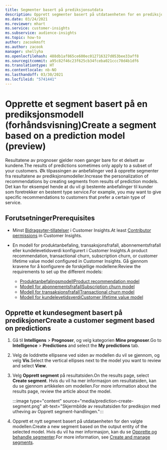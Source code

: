```yaml
---
title: Segmenter basert på prediksjonsutdata
description: Opprett segmenter basert på utdataenheten for en prediksjonsmodell.
ms.date: 03/24/2021
ms.reviewer: mhart
ms.service: customer-insights
ms.subservice: audience-insights
ms.topic: how-to
author: zacookmsft
ms.author: zacook
manager: shellyha
ms.openlocfilehash: 488db1af865ce600ec012716327d053bee33aff8
ms.sourcegitcommit: a95c82f46c23f625cb34fceba021ccc70d4b1df6
ms.translationtype: HT
ms.contentlocale: nb-NO
ms.lasthandoff: 03/30/2021
ms.locfileid: "5741441"
---
```

# <a name="create-a-segment-based-on-a-prediction-model-preview"></a><span data-ttu-id="8ef2f-103">Opprette et segment basert på en prediksjonsmodell (forhåndsvisning)</span><span class="sxs-lookup"><span data-stu-id="8ef2f-103">Create a segment based on a prediction model (preview)</span></span>

<span data-ttu-id="8ef2f-104">Resultatene av prognoser gjelder noen ganger bare for et delsett av kundene.</span><span class="sxs-lookup"><span data-stu-id="8ef2f-104">The results of predictions sometimes only apply to a subset of your customers.</span></span> <span data-ttu-id="8ef2f-105">Øk tilpassingen av anbefalinger ved å opprette segmenter fra resultatene av prediksjonsmodeller.</span><span class="sxs-lookup"><span data-stu-id="8ef2f-105">Increase the personalization of recommendations by creating segments from results of prediction models.</span></span> <span data-ttu-id="8ef2f-106">Det kan for eksempel hende at du vil gi bestemte anbefalinger til kunder som foretrekker en bestemt type service.</span><span class="sxs-lookup"><span data-stu-id="8ef2f-106">For example, you may want to give specific recommendations to customers that prefer a certain type of service.</span></span> 

## <a name="prerequisites"></a><span data-ttu-id="8ef2f-107">Forutsetninger</span><span class="sxs-lookup"><span data-stu-id="8ef2f-107">Prerequisites</span></span>

- <span data-ttu-id="8ef2f-108">Minst [Bidragsyter-tillatelser](permissions.md) i Customer Insights.</span><span class="sxs-lookup"><span data-stu-id="8ef2f-108">At least [Contributor permissions](permissions.md) in Customer Insights.</span></span>

- <span data-ttu-id="8ef2f-109">En modell for produktanbefaling, transaksjonsfrafall, abonnementsfrafall eller kundelevetidsverdi konfigurert i Customer Insights.</span><span class="sxs-lookup"><span data-stu-id="8ef2f-109">A product recommendation, transactional churn, subscription churn, or customer lifetime value model configured in Customer Insights.</span></span> <span data-ttu-id="8ef2f-110">Gå gjennom kravene for å konfigurere de forskjellige modellene:</span><span class="sxs-lookup"><span data-stu-id="8ef2f-110">Review the requirements to set up the different models:</span></span>

  - [<span data-ttu-id="8ef2f-111">Produktanbefalingsmodell</span><span class="sxs-lookup"><span data-stu-id="8ef2f-111">Product recommendation model</span></span>](predict-product-recommendation.md)
  - [<span data-ttu-id="8ef2f-112">Modell for abonnementsfrafall</span><span class="sxs-lookup"><span data-stu-id="8ef2f-112">Subscription churn model</span></span>](predict-subscription-churn.md)
  - [<span data-ttu-id="8ef2f-113">Modell for transaksjonsfrafall</span><span class="sxs-lookup"><span data-stu-id="8ef2f-113">Transactional churn model</span></span>](predict-transactional-churn.md)
  - [<span data-ttu-id="8ef2f-114">Modell for kundelevetidsverdi</span><span class="sxs-lookup"><span data-stu-id="8ef2f-114">Customer lifetime value model</span></span>](predict-customer-lifetime-value.md)

## <a name="create-a-customer-segment-based-on-predictions"></a><span data-ttu-id="8ef2f-115">Opprette et kundesegment basert på prediksjoner</span><span class="sxs-lookup"><span data-stu-id="8ef2f-115">Create a customer segment based on predictions</span></span>

1. <span data-ttu-id="8ef2f-116">Gå til **Intelligens** > **Prognoser**, og velg kategorien **Mine prognoser**.</span><span class="sxs-lookup"><span data-stu-id="8ef2f-116">Go to **Intelligence** > **Predictions** and select the **My predictions** tab.</span></span>

1. <span data-ttu-id="8ef2f-117">Velg de loddrette ellipsene ved siden av modellen du vil se gjennom, og velg **Vis**.</span><span class="sxs-lookup"><span data-stu-id="8ef2f-117">Select the vertical ellipses next to the model you want to review and select **View**.</span></span>

1. <span data-ttu-id="8ef2f-118">Velg **Opprett segment** på resultatsiden.</span><span class="sxs-lookup"><span data-stu-id="8ef2f-118">On the results page, select **Create segment**.</span></span> <span data-ttu-id="8ef2f-119">Hvis du vil ha mer informasjon om resultatsiden, kan du se gjennom artikkelen om modellen.</span><span class="sxs-lookup"><span data-stu-id="8ef2f-119">For more information about the results page, review the article about the model.</span></span>

   :::image type="content" source="media/prediction-create-segment.png" alt-text="Skjermbilde av resultatsiden for prediksjon med utheving av Opprett segment-handlingen.":::

1. <span data-ttu-id="8ef2f-121">Opprett et nytt segment basert på utdataenheten for den valgte modellen.</span><span class="sxs-lookup"><span data-stu-id="8ef2f-121">Create a new segment based on the output entity of the selected model.</span></span> <span data-ttu-id="8ef2f-122">Hvis du vil ha mer informasjon, kan du se [Opprette og behandle segmenter](segments.md).</span><span class="sxs-lookup"><span data-stu-id="8ef2f-122">For more information, see [Create and manage segments](segments.md).</span></span>
